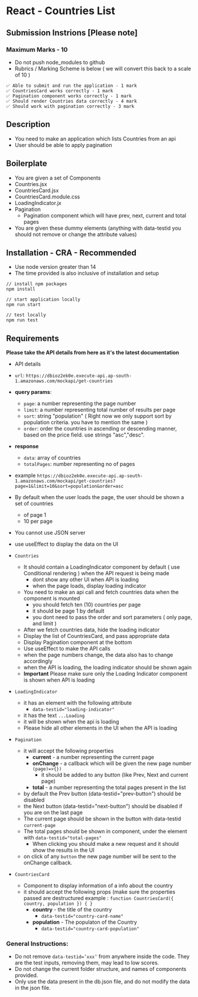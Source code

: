# React - Countries List

## Submission Instrions [Please note]

### Maximum Marks - 10

- Do not push node_modules to github
- Rubrics / Marking Scheme is below ( we will convert this back to a scale of 10 )

```
✅ Able to submit and run the application - 1 mark
✅ CountriesCard works correctly - 1 mark
✅ Pagination component works correctly - 1 mark
✅ Should render Countries data correctly - 4 mark
✅ Should work with pagination correctly - 3 mark
```

## Description

- You need to make an application which lists Countries from an api
- User should be able to apply pagination

## Boilerplate

- You are given a set of Components
- Countries.jsx
- CountriesCard.jsx
- CountriesCard.module.css
- LoadingIndicator.jx
- Pagination
  - Pagination component which will have prev, next, current and total pages
- You are given these dummy elements (anything with data-testid you should not remove or change the attribute values)

## Installation - CRA - Recommended

- Use node version greater than 14
- The time provided is also inclusive of installation and setup

```
// install npm packages
npm install

// start application locally
npm run start

// test locally
npm run test
```




## Requirements
**Please take the API details from here as it's the latest documentation**

- API details
- `url`: `https://dbioz2ek0e.execute-api.ap-south-1.amazonaws.com/mockapi/get-countries`
- **query params**:
  - `page`: a number representing the page number
  - `limit`: a number representing total number of results per page
  - `sort`: string "population" ( Right now we only support sort by population criteria. you have to mention the same )
  - `order`: order the countries in ascending or descending manner, based on the price field. use strings "asc","desc".
- **response**
  - `data`: array of countries
  - `totalPages`: number representing no of pages
- example `https://dbioz2ek0e.execute-api.ap-south-1.amazonaws.com/mockapi/get-countries?page=1&limit=10&sort=population&order=asc`
- By default when the user loads the page, the user should be shown a set of countries
  - of page 1
  - 10 per page
- You cannot use JSON server
- use useEffect to display the data on the UI

- `Countries`

  - It should contain a LoadingIndicator component by default ( use Conditional rendering ) when the API request is being made
    - dont show any other UI when API is loading
    - when the page loads, display loading indicator
  - You need to make an api call and fetch countries data when the component is mounted
    - you should fetch ten (10) countries per page
    - it should be page 1 by default
    - you dont need to pass the order and sort parameters ( only page, and limit )
  - After we fetch countries data, hide the loading indicator
  - Display the list of CountriesCard, and pass appropriate data
  - Display Pagination component at the bottom
  - Use useEffect to make the API calls
  - when the page numbers change, the data also has to change accordingly
  - when the API is loading, the loading indicator should be shown again
  - **Important** Please make sure only the Loading Indicator component is shown when API is loading

- `LoadingIndicator`

  - it has an element with the following attribute
    - `data-testid="loading-indicator"`
  - it has the text `...Loading`
  - it will be shown when the api is loading
  - Please hide all other elements in the UI when the API is loading

- `Pagination`

  - it will accept the following properties
    - **current** - a number representing the current page
    - **onChange** - a callback which will be given the new page number `(page)=>{})`
      - it should be added to any button (like Prev, Next and current page)
    - **total** - a number representing the total pages present in the list
  - by default the Prev button (data-testid="prev-button") should be disabled
  - the Next button (data-testid="next-button") should be disabled if you are on the last page
  - The current page should be shown in the button with data-testid `current-page`
  - The total pages should be shown in component, under the element with `data-testid="total-pages"`
    - When clicking you should make a new request and it should show the results in the UI
  - on click of any `button` the new page number will be sent to the onChange callback.

- `CountriesCard`
  - Component to display information of a info about the country
  - it should accept the following props (make sure the properties passed are destructured example : `function CountriesCard({ country, population }) {
}`
    - **country** - the title of the country
      - `data-testid="country-card-name"`
    - **population** - The populaton of the Country
      - `data-testid="country-card-population"`


### General Instructions:

- Do not remove `data-testid=’xxx’` from anywhere inside the code. They are the test inputs, removing them, may lead to low scores.
- Do not change the current folder structure, and names of components provided.
- Only use the data present in the db.json file, and do not modify the data in the json file.
